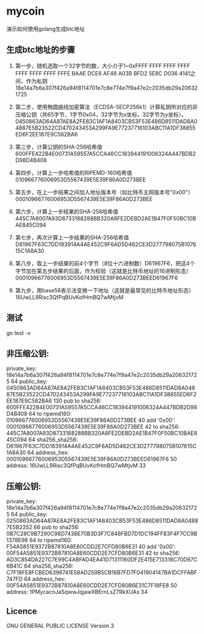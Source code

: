 # mycoin
演示如何使用golang生成btc地址

## 生成btc地址的步骤
1. 第一步，随机选取一个32字节的数，大小介于1~0xFFFF FFFF FFFF FFFF FFFF FFFF FFFF FFFE BAAE DCE6 AF48 A03B BFD2 5E8C D036 4141之间，作为私钥
18e14a7b6a307f426a94f8114701e7c8e774e7f9a47e2c2035db29a206321725

2. 第二步，使用椭圆曲线加密算法（ECDSA-SECP256k1）计算私钥所对应的非压缩公钥（共65字节，1字节0x04，32字节为x坐标，32字节为y坐标）。
0450863AD64A87AE8A2FE83C1AF1A8403CB53F53E486D8511DAD8A04887E5B23522CD470243453A299FA9E77237716103ABC11A1DF38855ED6F2EE187E9C582BA6

3. 第三步，计算公钥的SHA-256哈希值
600FFE422B4E00731A59557A5CCA46CC183944191006324A447BDB2D98D4B408

4. 第四步，计算上一步哈希值的RIPEMD-160哈希值
010966776006953D5567439E5E39F86A0D273BEE

5. 第五步，在上一步结果之间加入地址版本号（如比特币主网版本号"0x00"）
00010966776006953D5567439E5E39F86A0D273BEE

6. 第六步，计算上一步结果的SHA-256哈希值
445C7A8007A93D8733188288BB320A8FE2DEBD2AE1B47F0F50BC10BAE845C094

7. 第七步，再次计算上一步结果的SHA-256哈希值
D61967F63C7DD183914A4AE452C9F6AD5D462CE3D277798075B107615C1A8A30

8. 第八步，取上一步结果的前4个字节（8位十六进制数）D61967F6，把这4个字节加在第五步结果的后面，作为校验（这就是比特币地址的16进制形态）
00010966776006953D5567439E5E39F86A0D273BEED61967F6

9. 第九步，用base58表示法变换一下地址（这就是最常见的比特币地址形态）
16UwLL9Risc3QfPqBUvKofHmBQ7wMtjvM

## 测试
go test -v

## 非压缩公钥:
private_key: 18e14a7b6a307f426a94f8114701e7c8e774e7f9a47e2c2035db29a206321725 64
public_key: 0450863AD64A87AE8A2FE83C1AF1A8403CB53F53E486D8511DAD8A04887E5B23522CD470243453A299FA9E77237716103ABC11A1DF38855ED6F2EE187E9C582BA6 130
pub to sha256: 600FFE422B4E00731A59557A5CCA46CC183944191006324A447BDB2D98D4B408 64
to ripemd160: 010966776006953D5567439E5E39F86A0D273BEE 40
add '0x00': 00010966776006953D5567439E5E39F86A0D273BEE 42
to sha256: 445C7A8007A93D8733188288BB320A8FE2DEBD2AE1B47F0F50BC10BAE845C094 64
sha256_sha256: D61967F63C7DD183914A4AE452C9F6AD5D462CE3D277798075B107615C1A8A30 64
address_hex: 00010966776006953D5567439E5E39F86A0D273BEED61967F6 50
address: 16UwLL9Risc3QfPqBUvKofHmBQ7wMtjvM 33


## 压缩公钥:
private_key: 18e14a7b6a307f426a94f8114701e7c8e774e7f9a47e2c2035db29a206321725 64
public_key: 0250863AD64A87AE8A2FE83C1AF1A8403CB53F53E486D8511DAD8A04887E5B2352 66
pub to sha256: 0B7C28C9B7290C98D7438E70B3D3F7C848FBD7D1DC194FF83F4F7CC9B1378E98 64
to ripemd160: F54A5851E9372B87810A8E60CDD2E7CFD80B6E31 40
add '0x00': 00F54A5851E9372B87810A8E60CDD2E7CFD80B6E31 42
to sha256: AD3C854DA227C7E99C4ABFAD4EA41D71311160DF2E415E713318C70D67C6B41C 64
sha256_sha256: C7F18FE8FCBED6396741E58AD259B5CB16B7FD7F041904147BA1DCFFABF747FD 64
address_hex: 00F54A5851E9372B87810A8E60CDD2E7CFD80B6E31C7F18FE8 50
address: 1PMycacnJaSqwwJqjawXBErnLsZ7RkXUAs 34

## Licence
GNU GENERAL PUBLIC LICENSE Version 3
